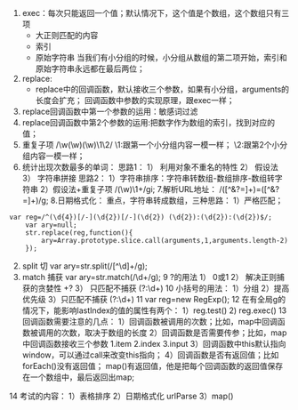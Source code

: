 1. exec：每次只能返回一个值；默认情况下，这个值是个数组，这个数组只有三项
    + 大正则匹配的内容
    + 索引
    + 原始字符串
 当我们有小分组的时候，小分组从数组的第二项开始，索引和原始字符串永远都在最后两位；
2. replace:
    + replace中的回调函数，默认接收三个参数，如果有小分组，arguments的长度会扩充；
    回调函数中参数的实现原理，跟exec一样；
3. replace回调函数中第一个参数的运用：敏感词过滤
4. replace回调函数中第2个参数的运用:把数字作为数组的索引，找到对应的值；
5. 重复子项 /\w(\w)(\w)\1\2/
   \1:跟第一个小分组内容一模一样；
   \2:跟第2个小分组内容一模一样；
6. 统计出现次数最多的单词：
   思路1：
        1） 利用对象不重名的特性
        2） 假设法
        3） 字符串拼接
   思路2：
        1）字符串排序：字符串转数组-数组排序-数组转字符串
        2）假设法+重复子项 /(\w)\1+/gi;
7.解析URL地址： /([^&?=]+)=([^&?=]+)/g;
8.日期格式化：
  重点，字符串转成数组，三种思路：
  1）严格匹配；
 ```
 var reg=/^(\d{4})[/-](\d{2})[/-](\d{2}) (\d{2}):(\d{2}):(\d{2})$/;
     var ary=null;
     str.replace(reg,function(){
         ary=Array.prototype.slice.call(arguments,1,arguments.length-2)
     });
 ```
   2) split 切
   var ary=str.split(/[^\d]+/g);
   3) match 捕获
   var ary=str.match(/\d+/g);
9 ?的用法
    1） 0或1
    2） 解决正则捕获的贪婪性 +?
    3） 只匹配不捕获 (?:\d+)
10 小括号的用法：
    1）分组
    2）提高优先级
    3）只匹配不捕获 (?:\d+)
11 var reg=new RegExp();
12 在有全局g的情况下，能影响lastIndex的值的属性有两个：
    1）reg.test()
    2) reg.exec()
13 回调函数需要注意的几点：
1）回调函数被调用的次数；比如，map中回调函数被调用的次数，取决于数组的长度
2）回调函数是否需要传参；比如，map中回调函数接收三个参数 1.item 2.index 3.input
3）回调函数中this默认指向window，可以通过call来改变this指向；
4）回调函数是否有返回值；比如 forEach()没有返回值； map()有返回值，他是把每个回调函数的返回值保存在一个数组中，最后返回出map;

14 考试的内容：
1）表格排序
2）日期格式化   urlParse
3）map()




